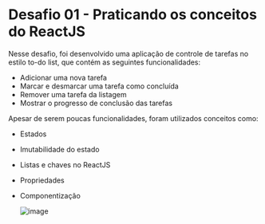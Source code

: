 # Desafio 01 - Praticando os conceitos do ReactJS

Nesse desafio, foi desenvolvido uma aplicação de controle de tarefas no estilo to-do list, que contém as seguintes funcionalidades:

- Adicionar uma nova tarefa
- Marcar e desmarcar uma tarefa como concluída
- Remover uma tarefa da listagem
- Mostrar o progresso de conclusão das tarefas

Apesar de serem poucas funcionalidades, foram utilizados conceitos como:

- Estados
- Imutabilidade do estado
- Listas e chaves no ReactJS
- Propriedades
- Componentização

  ![image](https://github.com/viniciustg/project-to-do-list-react-ts/assets/50466526/73873f04-0fbe-4729-8065-62be1d339b1c)
